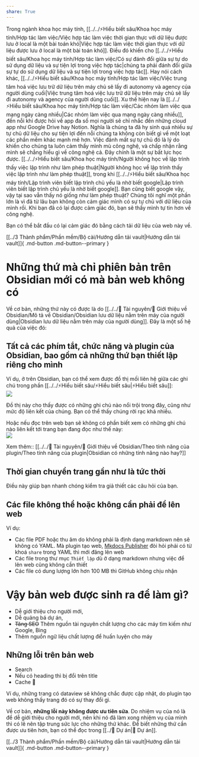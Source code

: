 ```yaml
---  
share: True  
---  
```

Trong ngành khoa học máy tính, [[../../⚡Hiểu biết sâu/Khoa học máy tính/Hợp tác làm việc/Việc hợp tác làm việc thời gian thực với dữ liệu được lưu ở local là một bài toán khó|Việc hợp tác làm việc thời gian thực với dữ liệu được lưu ở local là một bài toán khó]]. Điều đó khiến cho [[../../⚡Hiểu biết sâu/Khoa học máy tính/Hợp tác làm việc/Có sự đánh đổi giữa sự tự do sử dụng dữ liệu và sự tiện lợi trong việc hợp tác|chúng ta phải đánh đổi giữa sự tự do sử dụng dữ liệu và sự tiện lợi trong việc hợp tác]]. Hay nói cách khác, [[../../⚡Hiểu biết sâu/Khoa học máy tính/Hợp tác làm việc/Việc trung tâm hoá việc lưu trữ dữ liệu trên máy chủ sẽ lấy đi autonomy và agency của người dùng cuối|Việc trung tâm hoá việc lưu trữ dữ liệu trên máy chủ sẽ lấy đi autonomy và agency của người dùng cuối]]. Xu thế hiện nay là [[../../⚡Hiểu biết sâu/Khoa học máy tính/Hợp tác làm việc/Các nhóm làm việc qua mạng ngày càng nhiều|Các nhóm làm việc qua mạng ngày càng nhiều]], đến nỗi khi được hỏi về app đa số mọi người sẽ chỉ nhắc đến những cloud app như Google Drive hay Notion. Nghĩa là chúng ta đã hy sinh quá nhiều sự tự chủ dữ liệu cho sự tiện lợi đến nỗi chúng ta không còn biết gì về một loạt các phần mềm khác mạnh mẽ hơn. Việc đánh mất sự tự chủ đó là lý do khiến cho chúng ta luôn cảm thấy mình mù công nghệ, và chấp nhận rằng mình sẽ chẳng hiểu gì về công nghệ cả. Đây chính là một sự bất lực học được. [[../../⚡Hiểu biết sâu/Khoa học máy tính/Người không học về lập trình thấy việc lập trình như làm phép thuật|Người không học về lập trình thấy việc lập trình như làm phép thuật]], trong khi [[../../⚡Hiểu biết sâu/Khoa học máy tính/Lập trình viên biết lập trình chủ yếu là nhờ biết google|Lập trình viên biết lập trình chủ yếu là nhờ biết google]]. Bạn cũng biết google vậy, vậy tại sao vẫn thấy nó giống như làm phép thuật? Chúng tôi nghĩ một phần lớn là vì đã từ lâu bạn không còn cảm giác mình có sự tự chủ với dữ liệu của mình rồi. Khi bạn đã có lại được cảm giác đó, bạn sẽ thấy mình tự tin hơn về công nghệ.  
  
Bạn có thể bắt đầu có lại cảm giác đó bằng cách tải dữ liệu của web này về.  
  
[[../3 Thành phẩm/Phần mềm/Bộ cài/Hướng dẫn tải vault|Hướng dẫn tải vault]]{ .md-button .md-button--primary }  
  
# Những thứ mà chỉ phiên bản trên Obsidian mới có mà bản web không có  
Về cơ bản, những thứ này có được là do [[../../📜 Tài nguyên/💎 Giới thiệu về Obsidian/Mô tả về Obsidian/Obsidian lưu dữ liệu nằm trên máy của người dùng|Obsidian lưu dữ liệu nằm trên máy của người dùng]]. Đây là một số hệ quả của việc đó:  
  
## Tất cả các phím tắt, chức năng và plugin của Obsidian, bao gồm cả những thứ bạn thiết lập riêng cho mình  
Ví dụ, ở trên Obsidian, bạn có thể xem được đồ thị mối liên hệ giữa các ghi chú trong phần [[../../⚡Hiểu biết sâu/⚡Hiểu biết sâu|⚡Hiểu biết sâu]]:  
![](https://i.imgur.com/gwdeLlL.png)  
  
Đồ thị này cho thấy được có những ghi chú nào nổi trội trong đây, cũng như mức độ liên kết của chúng. Bạn có thể thấy chúng rời rạc khá nhiều.  
  
Hoặc nếu đọc trên web bạn sẽ không có phần biết xem có những ghi chú nào liên kết tới trang bạn đang đọc như thế này:  
![](https://i.imgur.com/UbXZspz.png)  
  
Xem thêm:: [[../../📜 Tài nguyên/💎 Giới thiệu về Obsidian/Theo tính năng của plugin/Theo tính năng của plugin|Obsidian có những tính năng nào hay?]]  
  
## Thời gian chuyển trang gần như là tức thời  
Điều này giúp bạn nhanh chóng kiểm tra giả thiết các câu hỏi của bạn.  
  
## Các file không thể hoặc không cần phải để lên web  
Ví dụ:  
- Các file PDF hoặc thu âm do không phải là định dạng markdown nên sẽ không có YAML. Mà plugin tạo web, [Mkdocs Publisher](https://obsidian-publisher.netlify.app/github%20publisher/commands/#upload "Commands - Obsidian Mkdocs Publisher") đòi hỏi phải có từ khoá `share` trong YAML thì mới đăng lên web  
- Các file trong thư mục `Thiết lập` dù ở dạng markdown nhưng việc để lên web cũng không cần thiết  
- Các file có dung lượng lớn hơn 100 MB thì GitHub không chịu nhận  
  
# Vậy bản web được sinh ra để làm gì?  
- Dễ giới thiệu cho người mới,   
- Dễ quảng bá dự án,  
- ~~Tăng SEO~~  Thêm nguồn tài nguyên chất lượng cho các máy tìm kiếm như Google, Bing  
- Thêm nguồn ngữ liệu chất lượng để huấn luyện cho máy  
  
## Những lỗi trên bản web   
- Search   
- Nếu có heading thì bị đổi trên title  
- Cache 🤡  
  
Ví dụ, những trang có dataview sẽ không chắc được cập nhật, do plugin tạo web không thấy trang đó có sự thay đổi gì.  
  
Về cơ bản, **những lỗi này không được ưu tiên sửa**. Do nhiệm vụ của nó là để dễ giới thiệu cho người mới, nên khi nó đã làm xong nhiệm vụ của mình thì có lẽ nên tập trung sức lực cho những thứ khác. Để biết những thứ cần được ưu tiên hơn, bạn có thể đọc trong [[../📐 Dự án|📐 Dự án]].  
  
[[../3 Thành phẩm/Phần mềm/Bộ cài/Hướng dẫn tải vault|Hướng dẫn tải vault]]{ .md-button .md-button--primary }